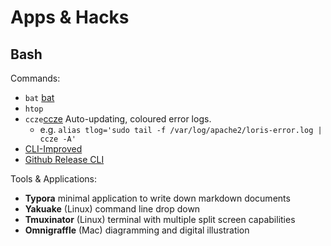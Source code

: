 # Apps & Hacks

## Bash
Commands:
* `bat` [bat](https://github.com/sharkdp/bat)
* `htop` 
* `ccze`[ccze](https://github.com/cornet/ccze) Auto-updating, coloured error logs. 
    * e.g. `alias tlog='sudo tail -f /var/log/apache2/loris-error.log | ccze -A'`
* [CLI-Improved](https://remysharp.com/2018/08/23/cli-improved)
* [Github Release CLI](https://github.com/cheton/github-release-cli)

Tools & Applications:
* **Typora** minimal application to write down markdown documents
* **Yakuake** (Linux) command line drop down 
* **Tmuxinator** (Linux) terminal with multiple split screen capabilities
* **Omnigraffle** (Mac) diagramming and digital illustration
 
